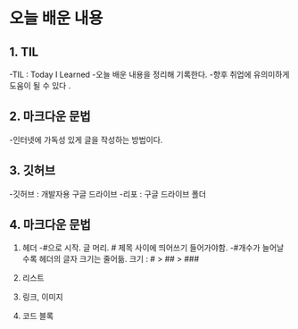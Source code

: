 # 오늘 배운 내용

## 1. TIL
-TIL : Today I Learned
-오늘 배운 내용을 정리해 기록한다.
-향후 취업에 유의미하게 도움이 될 수 있다 .

## 2. 마크다운 문법
-인터넷에 가독성 있게 글을 작성하는 방법이다. 

## 3. 깃허브
-깃허브 : 개발자용 구글 드라이브 
-리포 : 구글 드라이브 폴더

## 4. 마크다운 문법
1) 헤더 
-#으로 시작. 글 머리. # 제목 사이에 띄어쓰기 들어가야함.
-#개수가 늘어날수록 헤더의 글자 크기는 줄어듦. 크기 : # > ## > ### 

2) 리스트

3) 링크, 이미지

4) 코드 블록
